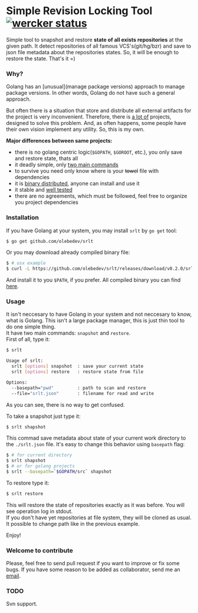 # Simple Revision Locking Tool [![wercker status](https://app.wercker.com/status/16ab277aafad959b674654a1fbc3ce9e/s/ "wercker status")](https://app.wercker.com/project/bykey/16ab277aafad959b674654a1fbc3ce9e)

Simple tool to snapshot and restore **state of all exists repositories** at the given path. It detect repositories of all famous VCS's(git/hg/bzr) and save to json file metadata about the repositories states. So, it will be enough to restore the state. That's it =)

### Why?
Golang has an [unusual](manage package versions) approach to manage package versions. In other words, Golang do not have such a general approach. 

But often there is a situation that store and distribute all external artifacts for the project is very inconvenient. Therefore, there is [a lot of](https://code.google.com/p/go-wiki/wiki/PackageManagementTools) projects, designed to solve this problem. And, as often happens, some people have their own vision implement any utility. So, this is my own.

**Major differences between same projects:**

- there is no golang centric logic(`$GOPATH`, `$GOROOT`, etc.), you only save and restore  state, thats all
- it deadly simple, only [two main commands](#usage)
- to survive you need only know where is your ~~towel~~ file with dependencies
- it is [binary distributed](https://github.com/olebedev/srlt/releases/), anyone can install and use it
- it stable and [well tested](https://app.wercker.com/project/bykey/16ab277aafad959b674654a1fbc3ce9e)
- there are no agreements, which must be followed, feel free to organize you project dependencies

### Installation

If you have Golang at your system, you may install `srlt` by `go get` tool:   
```bash
$ go get github.com/olebedev/srlt
```

Or you may download already compiled binary file:

```bash
$ # osx example
$ curl -L https://github.com/olebedev/srlt/releases/download/v0.2.0/srlt-v0.2.0-64-osx.tar.gz | tar xvz
```

And install it to you `$PATH`, if you prefer.
All compiled binary you can find [here](https://github.com/olebedev/srlt/releases/).

### Usage
It isn't neccesary to have Golang in your system and not neccesary to know, what is Golang. This isn't a large package manager, this is just thin tool to do one simple thing.    
It have two main commands: `snapshot` and `restore`.   
First of all, type it:

```bash
$ srlt

Usage of srlt:
  srlt [options] snapshot  : save your current state
  srlt [options] restore   : restore state from file

Options:
  --basepath="pwd"         : path to scan and restore 
  --file="srlt.json"       : filename for read and write 
```

As you can see, there is no way to get confused.

To take a snapshot just type it:

```bash
$ srlt shapshot
```

This commad save metadata about state of your current work directory to the `./srlt.json` file. It's easy to change this behavior using `basepath` flag:

```bash
$ # for current directory
$ srlt shapshot
$ # or for golang projects
$ srlt --basepath=`$GOPATH/src` shapshot 
```

To restore type it:

```bash
$ srlt restore
```

This will restore the state of repositories exactly as it was before. You will see operation log in stdout.  
If you don't have yet repositories at file system, they will be cloned as usual. It possible to change path like in the previous example.

Enjoy!

### Welcome to contribute

Please, feel free to send pull request if you want to improve or fix some bugs. If you have some reason  to be added as collaborator, send me an [email](mailto:oolebedev@gmail.com?subject=srlt).

### TODO
Svn support.